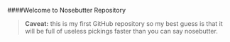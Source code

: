 ####Welcome to Nosebutter Repository
> **Caveat:** this is my first GitHub repository so my best guess is that it will be full of useless pickings faster than you can say nosebutter.
